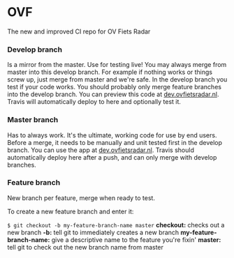 # OVF
The new and improved CI repo for OV Fiets Radar


### Develop branch
Is a mirror from the master. Use for testing live! You may always merge from master into this develop branch. For example if nothing works or things screw up, just merge from master and we're safe. In the develop branch you test if your code works. You should probably only merge feature branches into the develop branch. You can preview this code at [dev.ovfietsradar.nl](http://dev.ovfietsradar.nl). Travis will automatically deploy to here and optionally test it.

### Master branch
Has to always work. It's the ultimate, working code for use by end users. Before a merge, it needs to be manually and unit tested first in the develop branch. You can use the app at [dev.ovfietsradar.nl](http://dev.ovfietsradar.nl). Travis should automatically deploy here after a push, and can only merge with develop branches.

### Feature branch
New branch per feature, merge when ready to test. 

To create a new feature branch and enter it:

`$ git checkout -b my-feature-branch-name master`
**checkout:** checks out a new branch
**-b:** tell git to immediately creates a new branch
**my-feature-branch-name:** give a descriptive name to the feature you're fixin'
**master:** tell git to check out the new branch name from master
